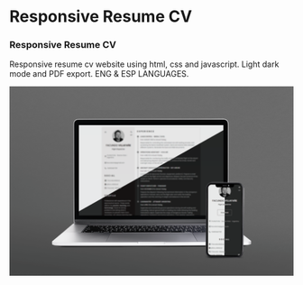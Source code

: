 # Responsive Resume CV

### Responsive Resume CV

Responsive resume cv website using html, css and javascript. Light dark mode and PDF export. ENG & ESP LANGUAGES.

![Screenshot](screenshot.png)
